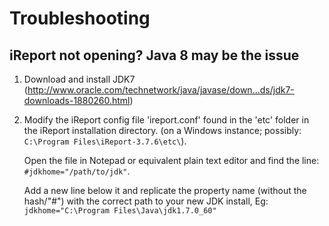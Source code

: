# Troubleshooting
## iReport not opening? Java 8 may be the issue

1. Download and install JDK7
(http://www.oracle.com/technetwork/java/javase/down...ds/jdk7-downloads-1880260.html)

2. Modify the iReport config file 'ireport.conf' found in the 'etc' folder in the iReport installation directory. (on a Windows instance; possibly: `C:\Program Files\iReport-3.7.6\etc\`).

    Open the file in Notepad or equivalent plain text editor and find the line: `#jdkhome="/path/to/jdk"`.

    Add a new line below it and replicate the property name (without the hash/"#") with the correct path to your new JDK install, Eg: `jdkhome="C:\Program Files\Java\jdk1.7.0_60"`
